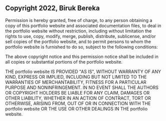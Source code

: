 ## Copyright 2022, Biruk Bereka

Permission is hereby granted, free of charge, to any person obtaining a copy of this portfolio website and associated documentation files, to deal in the portfolio website without restriction, including without limitation the rights to use, copy, modify, merge, publish, distribute, sublicense, and/or sell copies of the portfolio website, and to permit persons to whom the portfolio website is furnished to do so, subject to the following conditions:

The above copyright notice and this permission notice shall be included in all copies or substantial portions of the portfolio website.

THE portfolio website IS PROVIDED "AS IS", WITHOUT WARRANTY OF ANY KIND, EXPRESS OR IMPLIED, INCLUDING BUT NOT LIMITED TO THE WARRANTIES OF MERCHANTABILITY, FITNESS FOR A PARTICULAR PURPOSE AND NONINFRINGEMENT. IN NO EVENT SHALL THE AUTHORS OR COPYRIGHT HOLDERS BE LIABLE FOR ANY CLAIM, DAMAGES OR OTHER LIABILITY, WHETHER IN AN ACTION OF CONTRACT, TORT OR OTHERWISE, ARISING FROM, OUT OF OR IN CONNECTION WITH THE portfolio website OR THE USE OR OTHER DEALINGS IN THE portfolio website.
